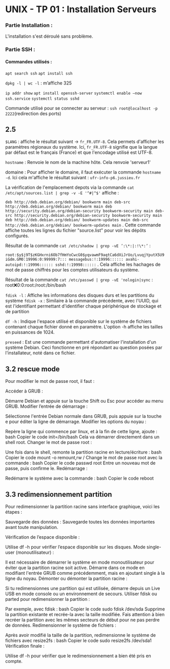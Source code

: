 # UNIX - TP 01 : Installation Serveurs 

### Partie Installation :

L'installation s'est déroulé sans problème.

### Partie SSH :

#### Commandes utilisés :

`apt search ssh`
`apt install ssh`

`dpkg -l | wc -l` : m’affiche 325

`ip addr show`
`apt install openssh-server`
`systemctl enable –now ssh.service`
`systemctl status sshd`

Commande utilisé pour se connecter au serveur : `ssh root@localhost -p 2222`(redirection des ports)

## 2.5

`$LANG` : affiche le résultat suivant -> `fr_FR.UTF-8`. Cela permets d'afficher les paramètres régionaux du système. Ici, `fr_FR.UTF-8` signifie que la langue par défaut est le français (France) et que l'encodage utilisé est UTF-8.

`hostname` : Renvoie le nom de la machine hôte. Cela renvoie 'serveur1'

domaine : Pour afficher le domaine, il faut exécuter la commande `hostname -d`. Ici cela m'affiche le résultat suivant : `ufr-info-p6.jussieu.fr`

La vérification de l'emplacement depots via la commande `cat /etc/apt/sources.list | grep -v -E '^#|^$'` affiche : 

`deb http://deb.debian.org/debian/ bookworm main
deb-src http://deb.debian.org/debian/ bookworm main
deb http://security.debian.org/debian-security bookworm-security main
deb-src http://security.debian.org/debian-security bookworm-security main
deb http://deb.debian.org/debian/ bookworm-updates main
deb-src http://deb.debian.org/debian/ bookworm-updates main`
. Cette commande affiche toutes  les lignes du fichier "source.list" pour voir les dépôts configurés.

Résultat de la commande `cat /etc/shadow | grep -vE ’:\*:|:!\*:’` : 

`root:$y$j9T$zKGHxrni6Ob7fHmYoCwcG0$yqvawmF9aqtCa6dXiJrUo/LvuqjYputX5U9iGdm.GM0:19996:0:99999:7:::
messagebus:!:19996::::::
avahi-autoipd:!:19996::::::
sshd:!:19998::::::` . Cela affiche les hachages de mot de passe chiffrés pour les comptes utilisateurs du système.

Résultat de la commande `cat /etc/passwd | grep -vE 'nologin|sync` : root:x:0:0:root:/root:/bin/bash

`fdisk -l` : Affiche les informations des disques durs et les partitions du système
`fdisk -x` : Similaire à la commande précédente, avec l'UUID, qui est l'identifiant permettant d'identifier chaque périphérique de stockage et de partition

`df -h` : Indique l'espace utilisé et disponible sur le système de fichiers contenant chaque fichier donné en paramètre. L'option -h affiche les tailles en puissances de 1024.

`preseed` : Est une commande permettant d'automatiser l'installation d'un système Debian. Ceci fonctionne en pré répondant au question posées par l'installateur, noté dans ce fichier. 

## 3.2 rescue mode

Pour modifier le mot de passe root, il faut :

Accéder à GRUB :

Démarre Debian et appuie sur la touche Shift ou Esc pour accéder au menu GRUB.
Modifier l’entrée de démarrage :

Sélectionne l'entrée Debian normale dans GRUB, puis appuie sur la touche e pour éditer la ligne de démarrage.
Modifier les options du noyau :

Repère la ligne qui commence par linux, et à la fin de cette ligne, ajoute :
bash
Copier le code
init=/bin/bash
Cela va démarrer directement dans un shell root.
Changer le mot de passe root :

Une fois dans le shell, remonte la partition racine en lecture/écriture :
bash
Copier le code
mount -o remount,rw /
Change le mot de passe root avec la commande :
bash
Copier le code
passwd root
Entre un nouveau mot de passe, puis confirme le.
Redémarrage :

Redémarre le système avec la commande :
bash
Copier le code
reboot


## 3.3 redimensionnement partition

Pour redimensionner la partition racine sans interface graphique, voici les étapes :

Sauvegarde des données : Sauvegarde toutes les données importantes avant toute manipulation.

Vérification de l’espace disponible :

Utilise df -h pour vérifier l’espace disponible sur les disques.
Mode single-user (monoutilisateur) :

Il est nécessaire de démarrer le système en mode monoutilisateur pour éviter que la partition racine soit active. Démarre dans ce mode en modifiant l'entrée GRUB comme précédemment, mais en ajoutant single à la ligne du noyau.
Démonter ou démonter la partition racine :

Si tu redimensionnes une partition qui est utilisée, démarre depuis un Live USB en mode console ou un environnement de secours.
Utiliser fdisk ou parted pour redimensionner la partition :

Par exemple, avec fdisk :
bash
Copier le code
sudo fdisk /dev/sda
Supprime la partition existante et recrée-la avec la taille modifiée. Fais attention à bien recréer la partition avec les mêmes secteurs de début pour ne pas perdre de données.
Redimensionner le système de fichiers :

Après avoir modifié la taille de la partition, redimensionne le système de fichiers avec resize2fs :
bash
Copier le code
sudo resize2fs /dev/sda1
Vérification finale :

Utilise df -h pour vérifier que le redimensionnement a bien été pris en compte.
